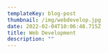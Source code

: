 ```yaml
---
templateKey: blog-post
thumbnail: /img/webdevelop.jpg
date: 2022-02-04T10:06:48.715Z
title: Web Development
description: ""
---
```

<!--[clay-images-17](/img/clay-images-17.jpg)

![clay-images-15](/img/clay-images-15.jpg)-->


